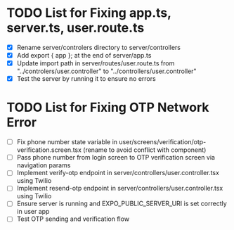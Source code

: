 # TODO List for Fixing app.ts, server.ts, user.route.ts

- [x] Rename server/controlers directory to server/controllers
- [x] Add export { app }; at the end of server/app.ts
- [x] Update import path in server/routes/user.route.ts from "../controlers/user.controller" to "../controllers/user.controller"
- [x] Test the server by running it to ensure no errors

# TODO List for Fixing OTP Network Error

- [ ] Fix phone number state variable in user/screens/verification/otp-verification.screen.tsx (rename to avoid conflict with component)
- [ ] Pass phone number from login screen to OTP verification screen via navigation params
- [ ] Implement verify-otp endpoint in server/controllers/user.controller.tsx using Twilio
- [ ] Implement resend-otp endpoint in server/controllers/user.controller.tsx using Twilio
- [ ] Ensure server is running and EXPO_PUBLIC_SERVER_URI is set correctly in user app
- [ ] Test OTP sending and verification flow
